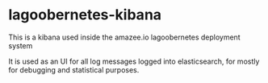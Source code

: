 # lagoobernetes-kibana

This is a kibana used inside the amazee.io lagoobernetes deployment system

It is used as an UI for all log messages logged into elasticsearch, for mostly for debugging and statistical purposes.